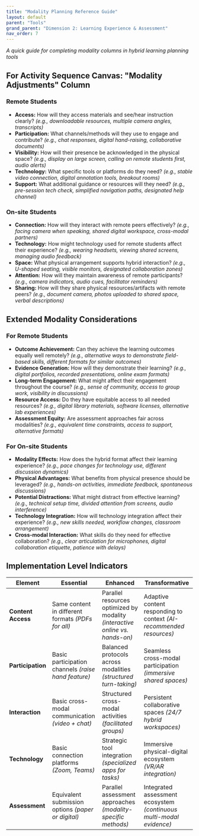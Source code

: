 ```yaml
---
title: "Modality Planning Reference Guide"
layout: default
parent: "Tools"
grand_parent: "Dimension 2: Learning Experience & Assessment"
nav_order: 7
---
```


*A quick guide for completing modality columns in hybrid learning planning tools*

## For Activity Sequence Canvas: "Modality Adjustments" Column

### Remote Students
- **Access:** How will they access materials and see/hear instruction clearly? *(e.g., downloadable resources, multiple camera angles, transcripts)*
- **Participation:** What channels/methods will they use to engage and contribute? *(e.g., chat responses, digital hand-raising, collaborative documents)*
- **Visibility:** How will their presence be acknowledged in the physical space? *(e.g., display on large screen, calling on remote students first, audio alerts)*
- **Technology:** What specific tools or platforms do they need? *(e.g., stable video connection, digital annotation tools, breakout rooms)*
- **Support:** What additional guidance or resources will they need? *(e.g., pre-session tech check, simplified navigation paths, designated help channel)*

### On-site Students
- **Connection:** How will they interact with remote peers effectively? *(e.g., facing camera when speaking, shared digital workspace, cross-modal partners)*
- **Technology:** How might technology used for remote students affect their experience? *(e.g., wearing headsets, viewing shared screens, managing audio feedback)*
- **Space:** What physical arrangement supports hybrid interaction? *(e.g., U-shaped seating, visible monitors, designated collaboration zones)*
- **Attention:** How will they maintain awareness of remote participants? *(e.g., camera indicators, audio cues, facilitator reminders)*
- **Sharing:** How will they share physical resources/artifacts with remote peers? *(e.g., document camera, photos uploaded to shared space, verbal descriptions)*

## Extended Modality Considerations

### For Remote Students
- **Outcome Achievement:** Can they achieve the learning outcomes equally well remotely? *(e.g., alternative ways to demonstrate field-based skills, different formats for similar outcomes)*
- **Evidence Generation:** How will they demonstrate their learning? *(e.g., digital portfolios, recorded presentations, online exam formats)*
- **Long-term Engagement:** What might affect their engagement throughout the course? *(e.g., sense of community, access to group work, visibility in discussions)*
- **Resource Access:** Do they have equitable access to all needed resources? *(e.g., digital library materials, software licenses, alternative lab experiences)*
- **Assessment Equity:** Are assessment approaches fair across modalities? *(e.g., equivalent time constraints, access to support, alternative formats)*

### For On-site Students
- **Modality Effects:** How does the hybrid format affect their learning experience? *(e.g., pace changes for technology use, different discussion dynamics)*
- **Physical Advantages:** What benefits from physical presence should be leveraged? *(e.g., hands-on activities, immediate feedback, spontaneous discussions)*
- **Potential Distractions:** What might distract from effective learning? *(e.g., technical setup time, divided attention from screens, audio interference)*
- **Technology Integration:** How will technology integration affect their experience? *(e.g., new skills needed, workflow changes, classroom arrangement)*
- **Cross-modal Interaction:** What skills do they need for effective collaboration? *(e.g., clear articulation for microphones, digital collaboration etiquette, patience with delays)*

## Implementation Level Indicators

| Element | Essential | Enhanced | Transformative |
|---------|-----------|----------|----------------|
| **Content Access** | Same content in different formats *(PDFs for all)* | Parallel resources optimized by modality *(interactive online vs. hands-on)* | Adaptive content responding to context *(AI-recommended resources)* |
| **Participation** | Basic participation channels *(raise hand feature)* | Balanced protocols across modalities *(structured turn-taking)* | Seamless cross-modal participation *(immersive shared spaces)* |
| **Interaction** | Basic cross-modal communication *(video + chat)* | Structured cross-modal activities *(facilitated groups)* | Persistent collaborative spaces *(24/7 hybrid workspaces)* |
| **Technology** | Basic connection platforms *(Zoom, Teams)* | Strategic tool integration *(specialized apps for tasks)* | Immersive physical-digital ecosystem *(VR/AR integration)* |
| **Assessment** | Equivalent submission options *(paper or digital)* | Parallel assessment approaches *(modality-specific methods)* | Integrated assessment ecosystem *(continuous multi-modal evidence)* |
